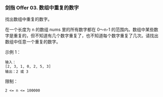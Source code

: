 ###  剑指 Offer 03. 数组中重复的数字
找出数组中重复的数字。


在一个长度为 n 的数组 nums 里的所有数字都在 0～n-1 的范围内。数组中某些数字是重复的，但不知道有几个数字重复了，也不知道每个数字重复了几次。请找出数组中任意一个重复的数字。

示例 1：

	输入：
	[2, 3, 1, 0, 2, 5, 3]
	输出：2 或 3 

 

限制：

	2 <= n <= 100000

